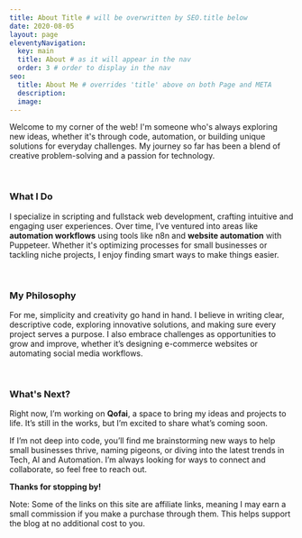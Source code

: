 ```yaml
---
title: About Title # will be overwritten by SEO.title below
date: 2020-08-05
layout: page
eleventyNavigation:
  key: main
  title: About # as it will appear in the nav
  order: 3 # order to display in the nav
seo:
  title: About Me # overrides 'title' above on both Page and META
  description:
  image:
---
```



Welcome to my corner of the web! I'm someone who's always exploring new ideas, whether it's through code, automation, or building unique solutions for everyday challenges. My journey so far has been a blend of creative problem-solving and a passion for technology.  

<br>

### What I Do  
I specialize in scripting and fullstack web development, crafting intuitive and engaging user experiences. Over time, I’ve ventured into areas like **automation workflows** using tools like n8n and **website automation** with Puppeteer. Whether it's optimizing processes for small businesses or tackling niche projects, I enjoy finding smart ways to make things easier.

<br>

### My Philosophy  
For me, simplicity and creativity go hand in hand. I believe in writing clear, descriptive code, exploring innovative solutions, and making sure every project serves a purpose. I also embrace challenges as opportunities to grow and improve, whether it’s designing e-commerce websites or automating social media workflows.

<br>

### What's Next?  
Right now, I’m working on **Qofai**, a space to bring my ideas and projects to life. It’s still in the works, but I’m excited to share what’s coming soon.

If I’m not deep into code, you’ll find me brainstorming new ways to help small businesses thrive, naming pigeons, or diving into the latest trends in Tech, AI and Automation. I’m always looking for ways to connect and collaborate, so feel free to reach out.

**Thanks for stopping by!**

Note: Some of the links on this site are affiliate links, meaning I may earn a small commission if you make a purchase through them. This helps support the blog at no additional cost to you.
